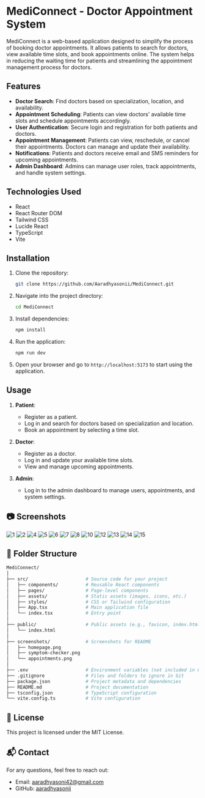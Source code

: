# MediConnect - Doctor Appointment System

MediConnect is a web-based application designed to simplify the process of booking doctor appointments. It allows patients to search for doctors, view available time slots, and book appointments online. The system helps in reducing the waiting time for patients and streamlining the appointment management process for doctors.

## Features

- **Doctor Search**: Find doctors based on specialization, location, and availability.
- **Appointment Scheduling**: Patients can view doctors' available time slots and schedule appointments accordingly.
- **User Authentication**: Secure login and registration for both patients and doctors.
- **Appointment Management**: Patients can view, reschedule, or cancel their appointments. Doctors can manage and update their availability.
- **Notifications**: Patients and doctors receive email and SMS reminders for upcoming appointments.
- **Admin Dashboard**: Admins can manage user roles, track appointments, and handle system settings.

## Technologies Used

- React
- React Router DOM
- Tailwind CSS
- Lucide React
- TypeScript
- Vite

## Installation

1. Clone the repository:

   ```bash
   git clone https://github.com/Aaradhyasonii/MediConnect.git
   ```

2. Navigate into the project directory:

   ```bash
   cd MediConnect
   ```

3. Install dependencies:
   
   ```bash
   npm install
   ```

4. Run the application:

   ```bash
   npm run dev
   ```
  
5. Open your browser and go to `http://localhost:5173` to start using the application.

## Usage

1. **Patient**:

   - Register as a patient.
   - Log in and search for doctors based on specialization and location.
   - Book an appointment by selecting a time slot.

2. **Doctor**:

   - Register as a doctor.
   - Log in and update your available time slots.
   - View and manage upcoming appointments.

3. **Admin**:

   - Log in to the admin dashboard to manage users, appointments, and system settings.

## 📷 Screenshots
![1](https://github.com/user-attachments/assets/af5a8619-2cec-4816-a285-c9a2a2402113)
![2](https://github.com/user-attachments/assets/0266b190-4ce4-4af6-94be-67f6dc306048)
![4](https://github.com/user-attachments/assets/78b7114b-812e-4aa9-8f2d-723aee44e70b)
![5](https://github.com/user-attachments/assets/9ce89427-f998-4504-8e10-aa76e6c2ceb7)
![6](https://github.com/user-attachments/assets/64ba906a-9096-4254-a6be-8800c4540502)
![7](https://github.com/user-attachments/assets/b2760f6e-d3f3-482b-8ea2-ae1e68c2e703)
![8](https://github.com/user-attachments/assets/764bf982-7c14-47c4-bf23-b089cc7cef09)
![10](https://github.com/user-attachments/assets/ae7023e5-4293-44bf-b9af-e218b666e724)
![12](https://github.com/user-attachments/assets/c530fb52-3861-4df3-bdca-d4f80c0c16b8)
![13](https://github.com/user-attachments/assets/717a2648-faec-4469-9e58-4a711ea7f5c8)
![14](https://github.com/user-attachments/assets/d61e26df-a0cc-4e88-8c3c-2f5ad9f05d1c)
![15](https://github.com/user-attachments/assets/a24d2d6b-da41-4c37-b99d-a11f9f496886)


## 📁 Folder Structure

```bash
MediConnect/
│
├── src/                     # Source code for your project
│   ├── components/          # Reusable React components
│   ├── pages/               # Page-level components
│   ├── assets/              # Static assets (images, icons, etc.)
│   ├── styles/              # CSS or Tailwind configuration
│   ├── App.tsx              # Main application file
│   └── index.tsx            # Entry point
│
├── public/                  # Public assets (e.g., favicon, index.html)
│   └── index.html
│
├── screenshots/             # Screenshots for README
│   ├── homepage.png
│   ├── symptom-checker.png
│   └── appointments.png
│
├── .env                     # Environment variables (not included in GitHub)
├── .gitignore               # Files and folders to ignore in Git
├── package.json             # Project metadata and dependencies
├── README.md                # Project documentation
├── tsconfig.json            # TypeScript configuration
└── vite.config.ts           # Vite configuration
``` 

## 📄 License

This project is licensed under the MIT License.

## 📬 Contact
For any questions, feel free to reach out:
- Email: aaradhyasoni42@gmail.com
- GitHub: [aaradhyasonii](https://github.com/aaradhyasonii)
